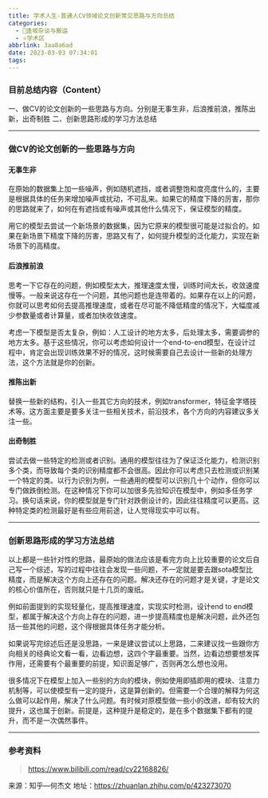 ```yaml
---
title: 学术人生-普通人CV领域论文创新常见思路与方向总结
categories:
  - 🌙逢坂杂谈与搬运
  - ⭐学术区
abbrlink: 3aa8a6ad
date: 2023-03-03 07:34:01
tags:
---
```


### 目前总结内容（Content）

一、做CV的论文创新的一些思路与方向。分别是无事生非，后浪推前浪，推陈出新，出奇制胜
二、创新思路形成的学习方法总结

<!--more-->

***

### 做CV的论文创新的一些思路与方向

#### 无事生非

在原始的数据集上加一些噪声，例如随机遮挡，或者调整饱和度亮度什么的，主要是根据具体的任务来增加噪声或扰动，不可乱来。如果它的精度下降的厉害，那你的思路就来了，如何在有遮挡或有噪声或其他什么情况下，保证模型的精度。

用它的模型去尝试一个新场景的数据集，因为它原来的模型很可能是过拟合的。如果在新场景下精度下降的厉害，思路又有了，如何提升模型的泛化能力，实现在新场景下的高精度。

#### 后浪推前浪

思考一下它存在的问题，例如模型太大，推理速度太慢，训练时间太长，收敛速度慢等。一般来说这存在一个问题，其他问题也是连带着的。如果存在以上的问题，你就可以思考如何去提高推理速度，或者在尽可能不降低精度的情况下，大幅度减少参数量或者计算量，或者加快收敛速度。

考虑一下模型是否太复杂，例如：人工设计的地方太多，后处理太多，需要调参的地方太多。基于这些情况，你可以考虑如何设计一个end-to-end模型，在设计过程中，肯定会出现训练效果不好的情况，这时候需要自己去设计一些新的处理方法，这个方法就是你的创新。

#### 推陈出新

替换一些新的结构，引入一些其它方向的技术，例如transformer，特征金字塔技术等。这方面主要是要多关注一些相关技术，前沿技术，各个方向的内容建议多关注一些。

#### 出奇制胜

尝试去做一些特定的检测或者识别。通用的模型往往为了保证泛化能力，检测识别多个类，而导致每个类的识别精度都不会很高。因此你可以考虑只去检测或识别某一个特定的类。以行为识别为例，一些通用的模型可以识别几十个动作，但你可以专门做跌倒检测。在这种情况下你可以加很多先验知识在模型中，例如多任务学习。换句话来说，你的模型就是专门针对跌倒设计的，因此往往精度可以更高。这种特定类的检测最好是有些应用前途，让人觉得现实中可以有。

***

### 创新思路形成的学习方法总结

以上都是一些针对性的思路，最原始的做法应该是看完方向上比较重要的论文后自己写一个综述，写的过程中往往会发现一些问题，不一定就是要去跟sota模型比精度，而是解决这个方向上还存在的问题。解决还存在的问题才是关键，才是论文的核心价值所在，否则就只是十几页的废纸。

例如前面提到的实现轻量化，提高推理速度，实现实时检测，设计end to end模型，都属于解决这个方向上存在的问题，进一步提高精度也是解决问题，此外还包括一些其他的问题，这个得根据具体任务才能分析。

如果说写完综述后还是没思路，一来是建议尝试以上思路，二来建议找一些跟你方向相关的经典论文看一看，边看边想，这四个字最重要。当然，边看边想要想发挥作用，还需要有个最重要的前提，知识面足够广，否则再怎么想也没用。

很多情况下在模型上加入一些别的方向的模块，例如使用即插即用的模块、注意力机制等，可以使模型有一定的提升，这是算创新的。但需要一个合理的解释为何这么做可以起作用，解决了什么问题。有时候对原模型做一些小的改进，却有较大的提升，这也属于创新。前提是，这种提升是稳定的，是在多个数据集下都有的提升，而不是一次偶然事件。

***

### 参考资料

> <https://www.bilibili.com/read/cv22168826/>

来源：知乎—何杰文
地址：https://zhuanlan.zhihu.com/p/423273070
